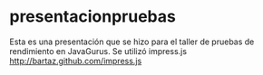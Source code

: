 presentacionpruebas
===================

Esta es una presentación que se hizo para el taller de pruebas de rendimiento en JavaGurus. Se utilizó impress.js  http://bartaz.github.com/impress.js
